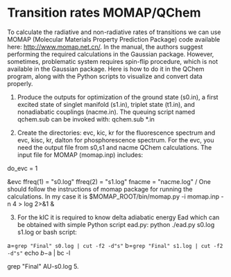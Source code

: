 # Transition rates MOMAP/QChem
To calculate the radiative and non-radiative rates of transitions we can use MOMAP (Molecular Materials Property Prediction Package) code available here: http://www.momap.net.cn/.
In the manual, the authors suggest performing the required calculations in the Gaussian package. However, sometimes, problematic system requires spin-flip procedure, which is not available in the Gaussian package.
Here is how to do it in the QChem program, along with the Python scripts to visualize and convert data properly.

1. Produce the outputs for optimization of the ground state (s0.in), a first excited state of singlet manifold (s1.in), triplet state (t1.in), and nonadiabatic couplings (nacme.in). The queuing script named qchem.sub can be invoked with:
qchem.sub *.in

2. Create the directories: evc, kic, kr  for the fluorescence spectrum and evc, kisc, kr, dalton for phosphorescence spectrum.  For the evc, you need the output file from s0,s1 and nacme QChem calculations. The input file for MOMAP (momap.inp) includes:

do_evc	= 1

&evc
 ffreq(1) = "s0.log"
 ffreq(2) = "s1.log"
 fnacme   = "nacme.log"
/
One should follow the instructions of momap package for running the calculations. In my case it is 
$MOMAP_ROOT/bin/momap.py -i momap.inp -n 4  > log 2>&1 &

3. For the kIC it is required to know delta adiabatic energy Ead which can be obtained with simple Python script ead.py:
python ./ead.py s0.log s1.log
or bash script:

a=`grep "Final" s0.log | cut -f2 -d"s"`
b=`grep "Final" s1.log | cut -f2 -d"s"`
echo $b-$a | bc -l

grep "Final" AU-s0.log
5.  
